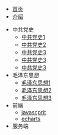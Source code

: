 <!-- 侧边导航栏 -->
* [首页](README)
* [介绍](/guide)
<!-- 加一个斜杠在是寻找文件夹，不加斜杠是寻找文件 -->

* 中共党史
    * [中共党史1](zgds/zgds1/)
    * [中共党史2](zgds/zgds2/)
    * [中共党史3](zgds/zgds3/)
    * [中共党史3](zgds/zgds3/)
    * [中共党史3](zgds/zgds3/)
* 毛泽东思想
    * [毛泽东思想1](mzdsx/mzdsx1/)
    * [毛泽东思想2](mzdsx/mzdsx2/)
    * [毛泽东思想3](mzdsx/mzdsx3/)
* 前端
    * [javascprit](ui/javascript/)  
    * [echarts](ui/echarts/)
* 服务端